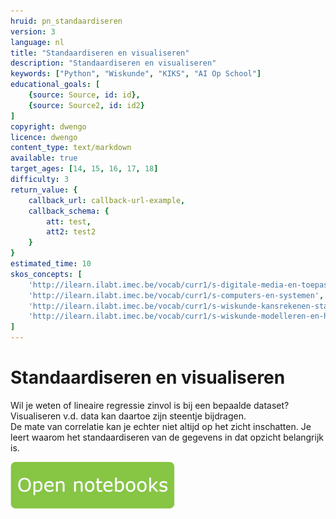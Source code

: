 ```yaml
---
hruid: pn_standaardiseren
version: 3
language: nl
title: "Standaardiseren en visualiseren"
description: "Standaardiseren en visualiseren"
keywords: ["Python", "Wiskunde", "KIKS", "AI Op School"]
educational_goals: [
    {source: Source, id: id}, 
    {source: Source2, id: id2}
]
copyright: dwengo
licence: dwengo
content_type: text/markdown
available: true
target_ages: [14, 15, 16, 17, 18]
difficulty: 3
return_value: {
    callback_url: callback-url-example,
    callback_schema: {
        att: test,
        att2: test2
    }
}
estimated_time: 10
skos_concepts: [
    'http://ilearn.ilabt.imec.be/vocab/curr1/s-digitale-media-en-toepassingen', 
    'http://ilearn.ilabt.imec.be/vocab/curr1/s-computers-en-systemen', 
    'http://ilearn.ilabt.imec.be/vocab/curr1/s-wiskunde-kansrekenen-statistiek',
    'http://ilearn.ilabt.imec.be/vocab/curr1/s-wiskunde-modelleren-en-heuristiek'
]
---
```

# Standaardiseren en visualiseren
Wil je weten of lineaire regressie zinvol is bij een bepaalde dataset? Visualiseren v.d. data kan daartoe zijn steentje bijdragen.  
De mate van correlatie kan je echter niet altijd op het zicht inschatten. Je leert waarom het standaardiseren van de gegevens in dat opzicht belangrijk is.

[![](embed/Knop.png "Knop")](https://kiks.ilabt.imec.be/hub/tmplogin?id=0302 "Notebooks Standaardiseren")